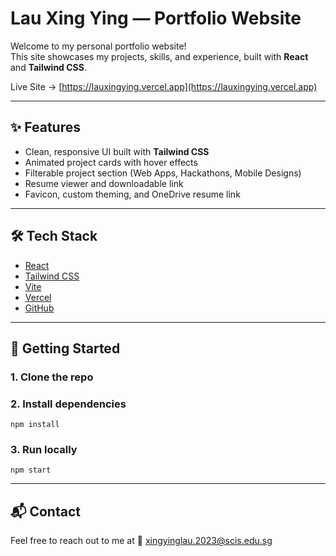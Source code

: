 # Lau Xing Ying — Portfolio Website

Welcome to my personal portfolio website!  
This site showcases my projects, skills, and experience, built with **React** and **Tailwind CSS**.

Live Site → [https://lauxingying.vercel.app](https://lauxingying.vercel.app)

---

## ✨ Features

- Clean, responsive UI built with **Tailwind CSS**
- Animated project cards with hover effects
- Filterable project section (Web Apps, Hackathons, Mobile Designs)
- Resume viewer and downloadable link
- Favicon, custom theming, and OneDrive resume link

---

## 🛠 Tech Stack

- [React](https://reactjs.org/)
- [Tailwind CSS](https://tailwindcss.com/)
- [Vite](https://vitejs.dev/) 
- [Vercel](https://vercel.com/) 
- [GitHub](https://github.com/) 

---

## 🚀 Getting Started

### 1. Clone the repo

### 2. Install dependencies

`npm install`

### 3. Run locally

`npm start`

---

## 📬 Contact

Feel free to reach out to me at
📧 xingyinglau.2023@scis.edu.sg
